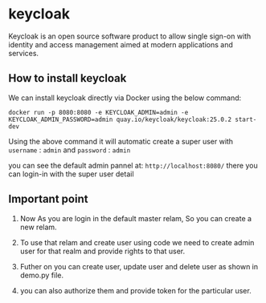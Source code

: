 # keycloak

Keycloak is an open source software product to allow single sign-on with identity and access management aimed at modern applications and services.


## How to install keycloak 

We can install keycloak directly via Docker using the below command:

`docker run -p 8080:8080 -e KEYCLOAK_ADMIN=admin -e KEYCLOAK_ADMIN_PASSWORD=admin quay.io/keycloak/keycloak:25.0.2 start-dev`

Using the above command it will automatic create a super user with `username` : `admin` and `password` : `admin`

you can see the default admin pannel at: `http://localhost:8080/` there you can login-in with the super user detail



## Important point 

1) Now As you are login in the default master relam, So you can create a new relam.

2) To use that relam and create user using code we need to create admin user for that realm and provide rights to that user.

3) Futher on you can create user, update user and delete user as shown in demo.py file.

4) you can also authorize them and provide token for the particular user.